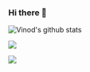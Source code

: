 ### Hi there 👋

![Vinod's github stats](https://github-readme-stats.vercel.app/api?username=vinodkc&count_private=true&show_icons=true&theme=radical)

<a href="https://github.com/USERNAME">
  <img align="center" src="https://github-readme-stats.vercel.app/api/top-langs/?username=vinodkc&layout=compact&theme=light&hide_langs_below=1" />
</a>

![](https://komarev.com/ghpvc/?username=vinodkc&color=green&style=plastic)

